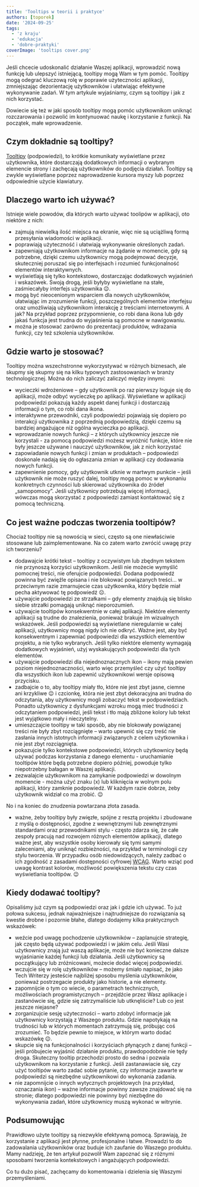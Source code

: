 ```yaml
---
title: 'Tooltips w teorii i praktyce'
authors: [toporek]
date: '2024-09-25'
tags:
  - 'z kraju'
  - 'edukacja'
  - 'dobre-praktyki'
coverImage: 'tooltips cover.png'
---
```


Jeśli chcecie udoskonalić działanie Waszej aplikacji, wprowadzić nową funkcję
lub ulepszyć istniejącą, tooltipy mogą Wam w tym pomóc. Tooltipy mogą odegrać
kluczową rolę w poprawie użyteczności aplikacji, zmniejszając dezorientację
użytkowników i ułatwiając efektywne wykonywanie zadań. W tym artykule
wyjaśniamy, czym są tooltipy i jak z nich korzystać.

<!--truncate-->

Dowiecie się też w jaki sposób tooltipy mogą pomóc użytkownikom uniknąć
rozczarowania i pozwolić im kontynuować naukę i korzystanie z funkcji. Na
początek, małe wprowadzenie.

## Czym dokładnie są tooltipy?

[Tooltipy](https://pl.wikipedia.org/wiki/Tooltip) (podpowiedzi), to krótkie
komunikaty wyświetlane przez użytkownika, które dostarczają dodatkowych
informacji o wybranym elemencie strony i zachęcają użytkowników do podjęcia
działań. Tooltipy są zwykle wyświetlane poprzez naprowadzenie kursora myszy lub
poprzez odpowiednie użycie klawiatury.

## Dlaczego warto ich używać?

Istnieje wiele powodów, dla których warto używać toolipów w aplikacji, oto
niektóre z nich:

- zajmują niewielką ilość miejsca na ekranie, więc nie są uciążliwą formą
  przesyłania wiadomości w aplikacji.
- poprawiają użyteczność i ułatwiają wykonywanie określonych zadań.
- zapewniają użytkownikom informacje na żądanie w momencie, gdy są potrzebne,
  dzięki czemu użytkownicy mogą podejmować decyzje, skuteczniej poruszać się po
  interfejsach i rozumieć funkcjonalność elementów interaktywnych.
- wyświetlają się tylko kontekstowo, dostarczając dodatkowych wyjaśnień i
  wskazówek. Swoją drogą, jeśli byłyby wyświetlane na stałe, zaśmiecałyby
  interfejs użytkownika 😉.
- mogą być nieocenionym wsparciem dla nowych użytkowników, ułatwiając im
  zrozumienie funkcji, poszczególnych elementów interfejsu oraz umożliwiają
  użytkownikom interakcję z treściami internetowymi. A jak? Na przykład poprzez
  przypomnienie, co robi dana ikona lub gdy jakaś funkcja jest trudna do
  wyjaśnienia są pomocne w nawigowaniu.
- można je stosować zarówno do prezentacji produktów, wdrażania funkcji, czy też
  szkolenia użytkowników.

## Gdzie warto je stosować?

Tooltipy można wszechstronne wykorzystywać w różnych biznesach, ale skupmy się
skupmy się na kilku typowych zastosowaniach w branży technologicznej. Można do
nich zaliczyć zaliczyć między innymi:

- wycieczki wdrożeniowe – gdy użytkownik po raz pierwszy loguje się do
  aplikacji, może odbyć wycieczkę po aplikacji. Wyświetlane w aplikacji
  podpowiedzi pokazują każdy aspekt danej funkcji i dostarczają informacji o
  tym, co robi dana ikona.
- interaktywne przewodniki, czyli podpowiedzi pojawiają się dopiero po
  interakcji użytkownika z poprzednią podpowiedzią, dzięki czemu są bardziej
  angażujące niż ogólna wycieczka po aplikacji.
- wprowadzanie nowych funkcji – z których użytkownicy jeszcze nie korzystali -
  za pomocą podpowiedzi możesz wyróżnić funkcje, które nie były jeszcze używane
  i nauczyć użytkowników, jak z nich korzystać
- zapowiadanie nowych funkcji i zmian w produktach – podpowiedzi doskonale
  nadają się do ogłaszania zmian w aplikacji czy dodawania nowych funkcji.
- zapewnienie pomocy, gdy użytkownik utknie w martwym punkcie – jeśli użytkownik
  nie może ruszyć dalej, tooltipy mogą pomoc w wykonaniu konkretnych czynności
  lub skierować użytkownika do źródeł „samopomocy”. Jeśli użytkownicy potrzebują
  więcej informacji, wówczas mogą skorzystać z podpowiedzi zamiast kontaktować
  się z pomocą techniczną.

## Co jest ważne podczas tworzenia tooltipów?

Chociaż tooltipy nie są nowością w sieci, często są one niewłaściwie stosowane
lub zaimplementowane. Na co zatem warto zwrócić uwagę przy ich tworzeniu?

- dodawajcie krótki tekst – tooltipy z oczywistym lub zbędnym tekstem nie
  przynoszą korzyści użytkownikom. Jeśli nie możecie wymyślić pomocnej treści,
  nie oferujcie podpowiedzi. Dodana podpowiedź powinna być zwięźle opisana i nie
  blokować powiązanych treści… w przeciwnym razie zmarnujecie czas użytkownika,
  który będzie miał pecha aktywować tę podpowiedź ☹.
- używajcie podpowiedzi ze strzałkami – gdy elementy znajdują się blisko siebie
  strzałki pomagają uniknąć nieporozumień.
- używajcie tooltipów konsekwentnie w całej aplikacji. Niektóre elementy
  aplikacji są trudne do znalezienia, ponieważ brakuje im wizualnych wskazówek.
  Jeśli podpowiedzi są wyświetlane nieregularnie w całej aplikacji, użytkownicy
  mogą nigdy ich nie odkryć. Ważne jest, aby być konsekwentnym i zapewniać
  podpowiedzi dla wszystkich elementów projektu, a nie tylko wybranych. Jeśli
  tylko niektóre elementy wymagają dodatkowych wyjaśnień, użyj wyskakujących
  podpowiedzi dla tych elementów.
- używajcie podpowiedzi dla niejednoznacznych ikon – ikony mają pewien poziom
  niejednoznaczności, warto więc przemyśleć czy użyć tooltipy dla wszystkich
  ikon lub zapewnić użytkownikowi wersje opisową przycisku.
- zadbajcie o to, aby tooltipy miały tło, które nie jest zbyt jasne, ciemne ani
  krzykliwe 😉 i czcionkę, która nie jest zbyt dekoracyjna ani trudna do
  odczytania, aby użytkownicy mogli zobaczyć tekst w podpowiedziach. Ponadto
  użytkownicy z dysfunkcjami wzroku mogą mieć trudności z odczytaniem
  podpowiedzi, jeśli tekst i tło mają zbliżone kolory lub tekst jest wyjątkowo
  mały i nieczytelny.
- umieszczajcie tooltipy w taki sposób, aby nie blokowały powiązanej treści nie
  były zbyt rozciągnięte – warto upewnić się czy treść nie zasłania innych
  istotnych informacji związanych z celem użytkownika i nie jest zbyt
  rozciągnięta.
- pokazujcie tylko kontekstowe podpowiedzi, których użytkownicy będą używać
  podczas korzystania z danego elementu - uruchamianie tooltipów które będą
  potrzebne dopiero później, powoduje tylko niepotrzebny bałagan w Waszej
  aplikacji.
- zezwalajcie użytkownikom na zamykanie podpowiedzi w dowolnym momencie - można
  użyć znaku (x) lub kliknięcia w wolnym polu aplikacji, który zamknie
  podpowiedź. W każdym razie dobrze, żeby użytkownik widział co ma zrobić. 😉

No i na koniec do znudzenia powtarzana złota zasada.

- ważne, żeby tooltipy były zwięzłe, spójne z resztą projektu i zbudowane z
  myślą o dostępności, zgodne z wewnętrznymi lub zewnętrznymi standardami oraz
  przewodnikami stylu - często zdarza się, że całe zespoły pracują nad rozwojem
  różnych elementów aplikacji, dlatego ważne jest, aby wszystkie osoby kierowały
  się tymi samymi zaleceniami, aby uniknąć rozbieżności, na przykład w
  terminologii czy stylu tworzenia. W przypadku osób niedowidzących, należy
  zadbać o ich zgodność z zasadami dostępności cyfrowej
  [WCAG](https://pl.wikipedia.org/wiki/Web_Content_Accessibility_Guidelines).
  Warto wziąć pod uwagę kontrast kolorów, możliwość powiększenia tekstu czy czas
  wyświetlania tooltipów. 😉

## Kiedy dodawać tooltipy?

Opisaliśmy już czym są podpowiedzi oraz jak i gdzie ich używać. To już połowa
sukcesu, jednak najważniejsze i najtrudniejsze do rozwiązania są kwestie drobne
i pozornie błahe, dlatego dodajemy kilka praktycznych wskazówek:

- weźcie pod uwagę pochodzenie użytkowników – zaplanujcie strategię, jak często
  będą używać podpowiedzi i w jakim celu. Jeśli Wasi użytkownicy znają już waszą
  aplikacje, może nie być konieczne dalsze wyjaśnianie każdej funkcji lub
  działania. Jeśli użytkownicy są początkujący lub zróżnicowani, możecie dodać
  więcej podpowiedzi.
- wczujcie się w rolę użytkowników – możemy śmiało napisać, że jako Tech
  Writerzy jesteście najbliżej sposobu myślenia użytkowników, ponieważ
  postrzegacie produkty jako historie, a nie elementy.
- zapomnijcie o tym co wiecie, o parametrach technicznych, możliwościach
  programistycznych – przejdźcie przez Wasz aplikacje i zastanówcie się, gdzie
  się zatrzymaliście lub utknęliście? Lub co jest jeszcze niejasne?
- zorganizujcie sesję użyteczności – warto zdobyć informacje jak użytkownicy
  korzystają z Waszego produktu. Gdzie napotykają na trudności lub w których
  momentach zatrzymują się, próbując coś zrozumieć. To będzie pewnie to miejsce,
  w którym warto dodać wskazówkę 😉.
- skupcie się na funkcjonalności i korzyściach płynących z danej funkcji – jeśli
  próbujecie wyjaśnić działanie produktu, prawdopodobnie nie tędy droga.
  Skuteczny tooltip przechodzi prosto do sedna i pozwala użytkownikom na
  korzystanie z funkcji. Jeśli zastanawiacie się, czy użyć tooltipów warto zadać
  sobie pytanie, czy informacje zawarte w podpowiedzi są niezbędne użytkownikowi
  do wykonania zadania.
- nie zapomnijcie o innych wytycznych projektowych (na przykład, oznaczania
  ikon) – ważne informacje powinny zawsze znajdować się na stronie; dlatego
  podpowiedzi nie powinny być niezbędne do wykonywania zadań, które użytkownicy
  muszą wykonać w witrynie.

## Podsumowując

Prawidłowo użyte tooltipy są niezwykle efektywną pomocą. Sprawiają, że
korzystanie z aplikacji jest płynne, profesjonalne i łatwe. Prowadzi to do
zadowalania użytkowników oraz buduje ich zaufanie do Waszego produktu. Mamy
nadzieję, że ten artykuł pozwolił Wam zapoznać się z różnymi sposobami tworzenia
kontekstowych i angażujących podpowiedzi.

Co tu dużo pisać, zachęcamy do komentowania i dzielenia się Waszymi
przemyśleniami.
